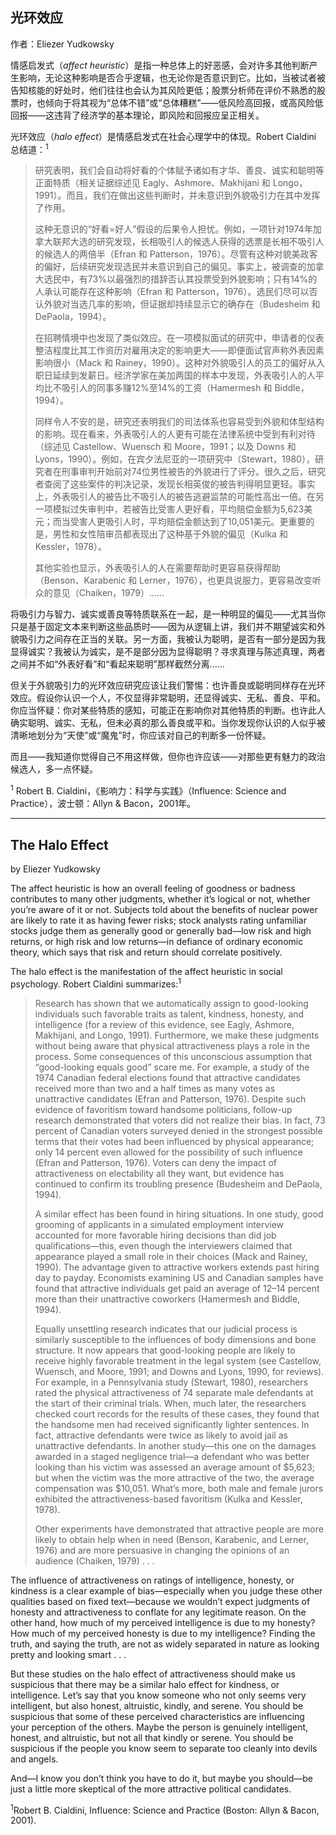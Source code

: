 ## 光环效应

作者：Eliezer Yudkowsky

情感启发式（*affect heuristic*）是指一种总体上的好恶感，会对许多其他判断产生影响，无论这种影响是否合乎逻辑，也无论你是否意识到它。比如，当被试者被告知核能的好处时，他们往往也会认为其风险更低；股票分析师在评价不熟悉的股票时，也倾向于将其视为“总体不错”或“总体糟糕”——低风险高回报，或高风险低回报——这违背了经济学的基本理论，即风险和回报应呈正相关。

光环效应（*halo effect*）是情感启发式在社会心理学中的体现。Robert Cialdini 总结道：<sup>1</sup>

> 研究表明，我们会自动将好看的个体赋予诸如有才华、善良、诚实和聪明等正面特质（相关证据综述见 Eagly、Ashmore、Makhijani 和 Longo，1991）。而且，我们在做出这些判断时，并未意识到外貌吸引力在其中发挥了作用。
>
> 这种无意识的“好看=好人”假设的后果令人担忧。例如，一项针对1974年加拿大联邦大选的研究发现，长相吸引人的候选人获得的选票是长相不吸引人的候选人的两倍半（Efran 和 Patterson，1976）。尽管有这种对貌美政客的偏好，后续研究发现选民并未意识到自己的偏见。事实上，被调查的加拿大选民中，有73%以最强烈的措辞否认其投票受到外貌影响；只有14%的人承认可能存在这种影响（Efran 和 Patterson，1976）。选民们尽可以否认外貌对当选几率的影响，但证据却持续显示它的确存在（Budesheim 和 DePaola，1994）。
>
> 在招聘情境中也发现了类似效应。在一项模拟面试的研究中，申请者的仪表整洁程度比其工作资历对雇用决定的影响更大——即便面试官声称外表因素影响很小（Mack 和 Rainey，1990）。这种对外貌吸引人的员工的偏好从入职日延续到发薪日。经济学家在美加两国的样本中发现，外表吸引人的人平均比不吸引人的同事多赚12%至14%的工资（Hamermesh 和 Biddle，1994）。
>
> 同样令人不安的是，研究还表明我们的司法体系也容易受到外貌和体型结构的影响。现在看来，外表吸引人的人更有可能在法律系统中受到有利对待（综述见 Castellow、Wuensch 和 Moore，1991；以及 Downs 和 Lyons，1990）。例如，在宾夕法尼亚的一项研究中（Stewart，1980），研究者在刑事审判开始前对74位男性被告的外貌进行了评分。很久之后，研究者查阅了这些案件的判决记录，发现长相英俊的被告判得明显更轻。事实上，外表吸引人的被告比不吸引人的被告逃避监禁的可能性高出一倍。在另一项模拟过失审判中，若被告比受害人更好看，平均赔偿金额为5,623美元；而当受害人更吸引人时，平均赔偿金额达到了10,051美元。更重要的是，男性和女性陪审员都表现出了这种基于外貌的偏见（Kulka 和 Kessler，1978）。
>
> 其他实验也显示，外表吸引人的人在需要帮助时更容易获得帮助（Benson、Karabenic 和 Lerner，1976），也更具说服力，更容易改变听众的意见（Chaiken，1979）……

将吸引力与智力、诚实或善良等特质联系在一起，是一种明显的偏见——尤其当你只是基于固定文本来判断这些品质时——因为从逻辑上讲，我们并不期望诚实和外貌吸引力之间存在正当的关联。另一方面，我被认为聪明，是否有一部分是因为我显得诚实？我被认为诚实，是不是部分因为显得聪明？寻求真理与陈述真理，两者之间并不如“外表好看”和“看起来聪明”那样截然分离……

但关于外貌吸引力的光环效应研究应该让我们警惕：也许善良或聪明同样存在光环效应。假设你认识一个人，不仅显得非常聪明，还显得诚实、无私、善良、平和。你应当怀疑：你对某些特质的感知，可能正在影响你对其他特质的判断。也许此人确实聪明、诚实、无私，但未必真的那么善良或平和。当你发现你认识的人似乎被清晰地划分为“天使”或“魔鬼”时，你应该对自己的判断多一份怀疑。

而且——我知道你觉得自己不用这样做，但你也许应该——对那些更有魅力的政治候选人，多一点怀疑。

<sup>1</sup> Robert B. Cialdini，《影响力：科学与实践》（Influence: Science and Practice），波士顿：Allyn & Bacon，2001年。

---

## The Halo Effect

by Eliezer Yudkowsky

The affect heuristic is how an overall feeling of goodness or badness contributes to many other judgments, whether it’s logical or not, whether you’re aware of it or not. Subjects told about the benefits of nuclear power are likely to rate it as having fewer risks; stock analysts rating unfamiliar stocks judge them as generally good or generally bad—low risk and high returns, or high risk and low returns—in defiance of ordinary economic theory, which says that risk and return should correlate positively.

The halo effect is the manifestation of the affect heuristic in social psychology. Robert Cialdini summarizes:<sup>1</sup>

> Research has shown that we automatically assign to good-looking individuals such favorable traits as talent, kindness, honesty, and intelligence (for a review of this evidence, see Eagly, Ashmore, Makhijani, and Longo, 1991). Furthermore, we make these judgments without being aware that physical attractiveness plays a role in the process. Some consequences of this unconscious assumption that “good-looking equals good” scare me. For example, a study of the 1974 Canadian federal elections found that attractive candidates received more than two and a half times as many votes as unattractive candidates (Efran and Patterson, 1976). Despite such evidence of favoritism toward handsome politicians, follow-up research demonstrated that voters did not realize their bias. In fact, 73 percent of Canadian voters surveyed denied in the strongest possible terms that their votes had been influenced by physical appearance; only 14 percent even allowed for the possibility of such influence (Efran and Patterson, 1976). Voters can deny the impact of attractiveness on electability all they want, but evidence has continued to confirm its troubling presence (Budesheim and DePaola, 1994).
> 
> A similar effect has been found in hiring situations. In one study, good grooming of applicants in a simulated employment interview accounted for more favorable hiring decisions than did job qualifications—this, even though the interviewers claimed that appearance played a small role in their choices (Mack and Rainey, 1990). The advantage given to attractive workers extends past hiring day to payday. Economists examining US and Canadian samples have found that attractive individuals get paid an average of 12–14 percent more than their unattractive coworkers (Hamermesh and Biddle, 1994).
> 
> Equally unsettling research indicates that our judicial process is similarly susceptible to the influences of body dimensions and bone structure. It now appears that good-looking people are likely to receive highly favorable treatment in the legal system (see Castellow, Wuensch, and Moore, 1991; and Downs and Lyons, 1990, for reviews). For example, in a Pennsylvania study (Stewart, 1980), researchers rated the physical attractiveness of 74 separate male defendants at the start of their criminal trials. When, much later, the researchers checked court records for the results of these cases, they found that the handsome men had received significantly lighter sentences. In fact, attractive defendants were twice as likely to avoid jail as unattractive defendants. In another study—this one on the damages awarded in a staged negligence trial—a defendant who was better looking than his victim was assessed an average amount of $5,623; but when the victim was the more attractive of the two, the average compensation was $10,051. What’s more, both male and female jurors exhibited the attractiveness-based favoritism (Kulka and Kessler, 1978).
> 
> Other experiments have demonstrated that attractive people are more likely to obtain help when in need (Benson, Karabenic, and Lerner, 1976) and are more persuasive in changing the opinions of an audience (Chaiken, 1979) . . .

The influence of attractiveness on ratings of intelligence, honesty, or kindness is a clear example of bias—especially when you judge these other qualities based on fixed text—because we wouldn’t expect judgments of honesty and attractiveness to conflate for any legitimate reason. On the other hand, how much of my perceived intelligence is due to my honesty? How much of my perceived honesty is due to my intelligence? Finding the truth, and saying the truth, are not as widely separated in nature as looking pretty and looking smart . . .

But these studies on the halo effect of attractiveness should make us suspicious that there may be a similar halo effect for kindness, or intelligence. Let’s say that you know someone who not only seems very intelligent, but also honest, altruistic, kindly, and serene. You should be suspicious that some of these perceived characteristics are influencing your perception of the others. Maybe the person is genuinely intelligent, honest, and altruistic, but not all that kindly or serene. You should be suspicious if the people you know seem to separate too cleanly into devils and angels.

And—I know you don’t think you have to do it, but maybe you should—be just a little more skeptical of the more attractive political candidates.

<sup>1</sup>Robert B. Cialdini, Influence: Science and Practice (Boston: Allyn & Bacon, 2001).